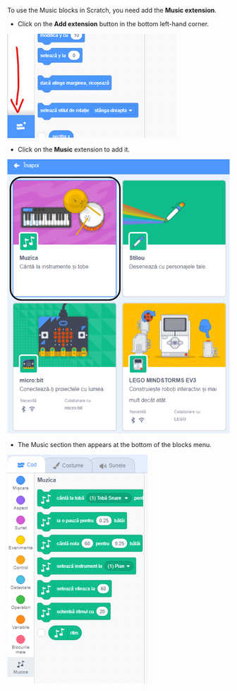 To use the Music blocks in Scratch, you need add the **Music extension**.

+ Click on the **Add extension** button in the bottom left-hand corner.

![add extension button highlighted](images/add-extension-annotated.png)

+ Click on the **Music** extension to add it.

![extensie muzică evidențiată](images/click-music-annotated.png)

+ The Music section then appears at the bottom of the blocks menu.

![blocuri din extensia Muzica](images/music-extension-blocks.png)